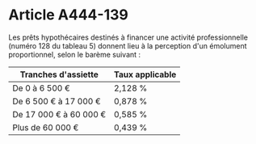 # Article A444-139

Les prêts hypothécaires destinés à financer une activité professionnelle (numéro 128 du tableau 5) donnent lieu à la perception d'un émolument proportionnel, selon le barème suivant :

|  Tranches d'assiette |  Taux applicable |
| --- | --- |
|  De 0 à 6 500 € |  2,128 % |
|  De 6 500 € à 17 000 € |  0,878 % |
|  De 17 000 € à 60 000 € |  0,585 % |
|  Plus de 60 000 € |  0,439 % |

